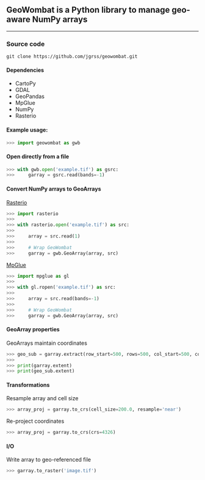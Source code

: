 ## **GeoWombat** is a Python library to manage __geo-aware__ NumPy arrays

---

### Source code

```
git clone https://github.com/jgrss/geowombat.git
```

#### Dependencies

- CartoPy
- GDAL
- GeoPandas
- MpGlue
- NumPy
- Rasterio

#### Example usage:

```python
>>> import geowombat as gwb
```

#### Open directly from a file

```python
>>> with gwb.open('example.tif') as gsrc:
>>>     garray = gsrc.read(bands=-1)
```

#### Convert NumPy arrays to GeoArrays

[Rasterio](https://github.com/mapbox/rasterio)

```python
>>> import rasterio
>>>
>>> with rasterio.open('example.tif') as src:
>>>
>>>     array = src.read(1)
>>>
>>>     # Wrap GeoWombat
>>>     garray = gwb.GeoArray(array, src)
```

[MpGlue](https://github.com/jgrss/mpglue)

```python
>>> import mpglue as gl
>>>
>>> with gl.ropen('example.tif') as src:
>>>
>>>     array = src.read(bands=-1)
>>>
>>>     # Wrap GeoWombat
>>>     garray = gwb.GeoArray(array, src)
```

#### GeoArray properties

GeoArrays maintain coordinates

```python
>>> geo_sub = garray.extract(row_start=500, rows=500, col_start=500, cols=200)  
>>>
>>> print(garray.extent)
>>> print(geo_sub.extent)
```

#### Transformations

Resample array and cell size

```python
>>> array_proj = garray.to_crs(cell_size=200.0, resample='near')
```

Re-project coordinates

```python
>>> array_proj = garray.to_crs(crs=4326)
```

#### I/O

Write array to geo-referenced file

```python
>>> garray.to_raster('image.tif')
```
